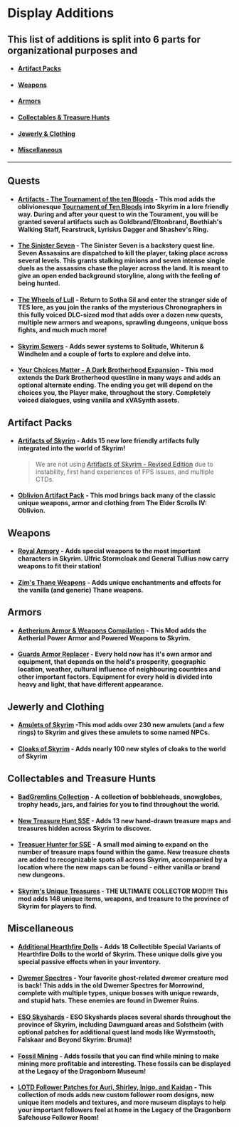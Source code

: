 # Display Additions
## This list of additions is split into 6 parts for organizational purposes and 
- #### [Artifact Packs](##Artifact-Packs)
- #### [Weapons](##Weapons)
- #### [Armors](##Armors)
- #### [Collectables & Treasure Hunts](##Collectables-and-Treasure-Hunts)
- #### [Jewerly & Clothing](##Jewerly-and-Clothing)
- #### [Miscellaneous](##Miscellaneous)
---
## Quests
- #### [Artifacts - The Tournament of the ten Bloods](https://www.nexusmods.com/skyrimspecialedition/mods/15264/) - This mod adds the oblivionesque [Tournament of Ten Bloods](https://en.uesp.net/wiki/Oblivion:Boethia) into Skyrim in a lore friendly way. During and after your quest to win the Tourament, you will be granted several artifacts such as Goldbrand/Eltonbrand, Boethiah's Walking Staff, Fearstruck, Lyrisius Dagger and Shashev's Ring. 
- #### [The Sinister Seven](https://www.nexusmods.com/skyrimspecialedition/mods/19178) - The Sinister Seven is a backstory quest line. Seven Assassins are dispatched to kill the player, taking place across several levels. This grants stalking minions and seven intense single duels as the assassins chase the player across the land. It is meant to give an open ended background storyline, along with the feeling of being hunted.
- #### [The Wheels of Lull](https://www.nexusmods.com/skyrimspecialedition/mods/748/) - Return to Sotha Sil and enter the stranger side of TES lore, as you join the ranks of the mysterious Chronographers in this fully voiced DLC-sized mod that adds over a dozen new quests, multiple new armors and weapons, sprawling dungeons, unique boss fights, and much much more!
- #### [Skyrim Sewers](https://www.nexusmods.com/skyrimspecialedition/mods/9320) - Adds sewer systems to Solitude, Whiterun & Windhelm and a couple of forts to explore and delve into. 
- #### [Your Choices Matter - A Dark Brotherhood Expansion](https://www.nexusmods.com/skyrimspecialedition/mods/46871) - This mod extends the Dark Brotherhood questline in many ways and adds an optional alternate ending. The ending you get will depend on the choices you, the Player make, throughout the story. Completely voiced dialogues, using vanilla and xVASynth assets. 
## Artifact Packs
- #### [Artifacts of Skyrim](https://www.nexusmods.com/skyrimspecialedition/mods/2431/) - Adds 15 new lore friendly artifacts fully integrated into the world of Skyrim! 
    > We are not using [Artifacts of Skyrim - Revised Edition](https://www.nexusmods.com/skyrimspecialedition/mods/49779/) due to instability, first hand experiences of FPS issues, and multiple CTDs. 
- #### [Oblivion Artifact Pack](https://www.nexusmods.com/skyrimspecialedition/mods/10644/) - This mod brings back many of the classic unique weapons, armor and clothing from The Elder Scrolls IV: Oblivion.
## Weapons 
- #### [Royal Armory](https://www.nexusmods.com/skyrimspecialedition/mods/6994/) - Adds special weapons to the most important characters in Skyrim. Ulfric Stormcloak and General Tullius now carry weapons to fit their station!
- #### [Zim's Thane Weapons](https://www.nexusmods.com/skyrimspecialedition/mods/9138/) - Adds unique enchantments and effects for the vanilla (and generic) Thane weapons.
## Armors
- #### [Aetherium Armor & Weapons Compilation](https://www.nexusmods.com/skyrimspecialedition/mods/2687/) - This Mod adds the Aetherial Power Armor and Powered Weapons to Skyrim. 
- #### [Guards Armor Replacer](https://www.nexusmods.com/skyrimspecialedition/mods/22671/) - Every hold now has it's own armor and equipment, that depends on the hold's prosperity, geographic location, weather, cultural influence of neighbouring countries and other important factors. Equipment for every hold is divided into heavy and light, that have different appearance. 
## Jewerly and Clothing
- #### [Amulets of Skyrim](https://www.nexusmods.com/skyrimspecialedition/mods/487/) -This mod adds over 230 new amulets (and a few rings) to Skyrim and gives these amulets to some named NPCs. 
- #### [Cloaks of Skyrim](https://www.nexusmods.com/skyrimspecialedition/mods/6369/) - Adds nearly 100 new styles of cloaks to the world of Skyrim 
## Collectables and Treasure Hunts
- #### [BadGremlins Collection](https://www.nexusmods.com/skyrimspecialedition/mods/15092) - A collection of bobbleheads, snowglobes, trophy heads, jars, and fairies  for you to find throughout the world. 
- #### [New Treasure Hunt SSE](https://www.nexusmods.com/skyrimspecialedition/mods/19469/) - Adds 13 new hand-drawn treasure maps and treasures hidden across Skyrim to discover.
- #### [Treasuer Hunter for SSE](https://www.nexusmods.com/skyrimspecialedition/mods/5789/) - A small mod aiming to expand on the number of treasure maps found within the game. New treasure chests are added to recognizable spots all across Skyrim, accompanied by a location where the new maps can be found - either vanilla or brand new dungeons.
- #### [Skyrim's Unique Treasures](https://www.nexusmods.com/skyrimspecialedition/mods/5261) - THE ULTIMATE COLLECTOR MOD!!! This mod adds 148 unique items, weapons, and treasure to the province of Skyrim for players to find.
## Miscellaneous
- #### [Additional Hearthfire Dolls](https://www.nexusmods.com/skyrimspecialedition/mods/46930) - Adds 18 Collectible Special Variants of Hearthfire Dolls to the world of Skyrim. These unique dolls give you special passive effects when in your inventory.
- #### [Dwemer Spectres](https://www.nexusmods.com/skyrimspecialedition/mods/8016/) - Your favorite ghost-related dwemer creature mod is back! This adds in the old Dwemer Spectres for Morrowind, complete with multiple types, unique bosses with unique rewards, and stupid hats. These enemies are found in Dwemer Ruins.
- #### [ESO Skyshards](https://www.afkmods.com/index.php?/files/file/1939-eso-skyshards/) - ESO Skyshards places several shards throughout the province of Skyrim, including Dawnguard areas and Solstheim (with optional patches for additional quest land mods like Wyrmstooth, Falskaar and Beyond Skyrim: Bruma)!
- #### [Fossil Mining](https://www.nexusmods.com/skyrimspecialedition/mods/14107/) - Adds fossils that you can find while mining to make mining more profitable and interesting. These fossils can be displayed at the Legacy of the Dragonborn Museum!
- #### [LOTD Follower Patches for Auri, Shirley, Inigo, and Kaidan](https://www.nexusmods.com/skyrimspecialedition/mods/40816/) - This collection of mods adds new custom follower room designs, new unique item models and textures, and more museum displays to help your important followers feel at home in the Legacy of the Dragonborn Safehouse Follower Room! 
